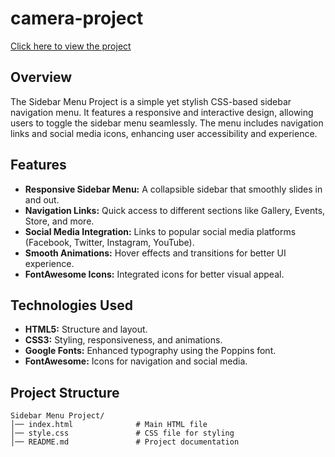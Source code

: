 # camera-project
[Click here to view the project](https://yourusername.github.io/repository-name/)

## Overview
The Sidebar Menu Project is a simple yet stylish CSS-based sidebar navigation menu. It features a responsive and interactive design, allowing users to toggle the sidebar menu seamlessly. The menu includes navigation links and social media icons, enhancing user accessibility and experience.

## Features
- **Responsive Sidebar Menu:** A collapsible sidebar that smoothly slides in and out.
- **Navigation Links:** Quick access to different sections like Gallery, Events, Store, and more.
- **Social Media Integration:** Links to popular social media platforms (Facebook, Twitter, Instagram, YouTube).
- **Smooth Animations:** Hover effects and transitions for better UI experience.
- **FontAwesome Icons:** Integrated icons for better visual appeal.

## Technologies Used
- **HTML5:** Structure and layout.
- **CSS3:** Styling, responsiveness, and animations.
- **Google Fonts:** Enhanced typography using the Poppins font.
- **FontAwesome:** Icons for navigation and social media.

## Project Structure
```
Sidebar Menu Project/
│── index.html              # Main HTML file
│── style.css               # CSS file for styling
│── README.md               # Project documentation
```
